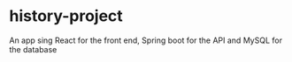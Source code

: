 # history-project
An app sing React for the front end, Spring boot for the API and MySQL for the database
